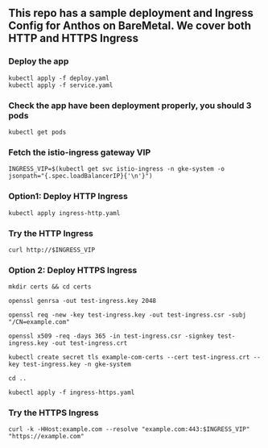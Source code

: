 ## This repo has a sample deployment and Ingress Config for Anthos on BareMetal. We cover both HTTP and HTTPS Ingress

### Deploy the app
```
kubectl apply -f deploy.yaml
kubectl apply -f service.yaml
```

### Check the app have been deployment properly, you should 3 pods
```
kubectl get pods
```
### Fetch the istio-ingress gateway VIP
```
INGRESS_VIP=$(kubectl get svc istio-ingress -n gke-system -o jsonpath="{.spec.loadBalancerIP}{'\n'}")
```

### Option1: Deploy HTTP Ingress
```
kubectl apply ingress-http.yaml
```
### Try the HTTP Ingress
```
curl http://$INGRESS_VIP
```

### Option 2: Deploy HTTPS Ingress
```
mkdir certs && cd certs

openssl genrsa -out test-ingress.key 2048

openssl req -new -key test-ingress.key -out test-ingress.csr -subj "/CN=example.com"

openssl x509 -req -days 365 -in test-ingress.csr -signkey test-ingress.key -out test-ingress.crt

kubectl create secret tls example-com-certs --cert test-ingress.crt --key test-ingress.key -n gke-system

cd ..

kubectl apply -f ingress-https.yaml
```

### Try the HTTPS Ingress
```
curl -k -HHost:example.com --resolve "example.com:443:$INGRESS_VIP" "https://example.com"
```
